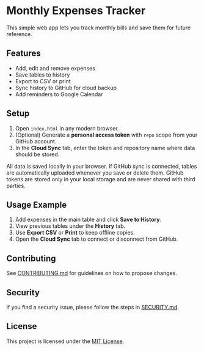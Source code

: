 # Monthly Expenses Tracker

This simple web app lets you track monthly bills and save them for future reference.

## Features
- Add, edit and remove expenses
- Save tables to history
- Export to CSV or print
- Sync history to GitHub for cloud backup
- Add reminders to Google Calendar

## Setup
1. Open `index.html` in any modern browser.
2. (Optional) Generate a **personal access token** with `repo` scope from your GitHub account.
3. In the **Cloud Sync** tab, enter the token and repository name where data should be stored.

All data is saved locally in your browser. If GitHub sync is connected, tables are automatically uploaded whenever you save or delete them. GitHub tokens are stored only in your local storage and are never shared with third parties.

## Usage Example
1. Add expenses in the main table and click **Save to History**.
2. View previous tables under the **History** tab.
3. Use **Export CSV** or **Print** to keep offline copies.
4. Open the **Cloud Sync** tab to connect or disconnect from GitHub.

## Contributing
See [CONTRIBUTING.md](CONTRIBUTING.md) for guidelines on how to propose changes.

## Security
If you find a security issue, please follow the steps in [SECURITY.md](SECURITY.md).

## License
This project is licensed under the [MIT License](LICENSE).
